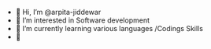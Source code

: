 - 👋 Hi, I’m @arpita-jiddewar
- 👀 I’m interested in Software development
- 🌱 I’m currently learning various languages /Codings Skills
- 💞

<!---
arpita-jiddewar/arpita-jiddewar is a ✨ special ✨ repository because its `README.md` (this file) appears on your GitHub profile.
You can click the Preview link to take a look at your changes.
--->
